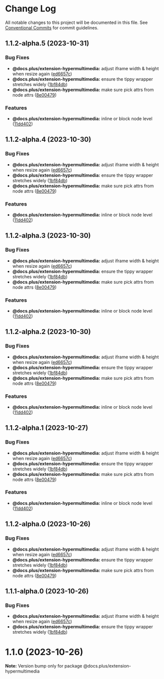 # Change Log

All notable changes to this project will be documented in this file.
See [Conventional Commits](https://conventionalcommits.org) for commit guidelines.

## 1.1.2-alpha.5 (2023-10-31)


### Bug Fixes

* **@docs.plus/extension-hypermultimedia:** adjust iframe width & height when resize again ([ed6657c](https://github.com/HMarzban/extension-hypermultimedia/commit/ed6657c011001e65599d7f5baa1bc4a80709f852))
* **@docs.plus/extension-hypermultimedia:** ensure the tippy wrapper stretches widely ([1bf84db](https://github.com/HMarzban/extension-hypermultimedia/commit/1bf84db78f0bd4a838ca5a6975657c35e55b856e))
* **@docs.plus/extension-hypermultimedia:** make sure pick attrs from node attrs ([8e00479](https://github.com/HMarzban/extension-hypermultimedia/commit/8e004797454d8c70892f3a6c4804b50d2f9ee254))


### Features

* **@docs.plus/extension-hypermultimedia:** inline or block node level ([11dd402](https://github.com/HMarzban/extension-hypermultimedia/commit/11dd402e86ad689d6146ffd1f9d1e156919af719))





## 1.1.2-alpha.4 (2023-10-30)


### Bug Fixes

* **@docs.plus/extension-hypermultimedia:** adjust iframe width & height when resize again ([ed6657c](https://github.com/HMarzban/extension-hypermultimedia/commit/ed6657c011001e65599d7f5baa1bc4a80709f852))
* **@docs.plus/extension-hypermultimedia:** ensure the tippy wrapper stretches widely ([1bf84db](https://github.com/HMarzban/extension-hypermultimedia/commit/1bf84db78f0bd4a838ca5a6975657c35e55b856e))
* **@docs.plus/extension-hypermultimedia:** make sure pick attrs from node attrs ([8e00479](https://github.com/HMarzban/extension-hypermultimedia/commit/8e004797454d8c70892f3a6c4804b50d2f9ee254))


### Features

* **@docs.plus/extension-hypermultimedia:** inline or block node level ([11dd402](https://github.com/HMarzban/extension-hypermultimedia/commit/11dd402e86ad689d6146ffd1f9d1e156919af719))





## 1.1.2-alpha.3 (2023-10-30)


### Bug Fixes

* **@docs.plus/extension-hypermultimedia:** adjust iframe width & height when resize again ([ed6657c](https://github.com/HMarzban/extension-hypermultimedia/commit/ed6657c011001e65599d7f5baa1bc4a80709f852))
* **@docs.plus/extension-hypermultimedia:** ensure the tippy wrapper stretches widely ([1bf84db](https://github.com/HMarzban/extension-hypermultimedia/commit/1bf84db78f0bd4a838ca5a6975657c35e55b856e))
* **@docs.plus/extension-hypermultimedia:** make sure pick attrs from node attrs ([8e00479](https://github.com/HMarzban/extension-hypermultimedia/commit/8e004797454d8c70892f3a6c4804b50d2f9ee254))


### Features

* **@docs.plus/extension-hypermultimedia:** inline or block node level ([11dd402](https://github.com/HMarzban/extension-hypermultimedia/commit/11dd402e86ad689d6146ffd1f9d1e156919af719))





## 1.1.2-alpha.2 (2023-10-30)


### Bug Fixes

* **@docs.plus/extension-hypermultimedia:** adjust iframe width & height when resize again ([ed6657c](https://github.com/docs-plus/docs.plus/commit/ed6657c011001e65599d7f5baa1bc4a80709f852))
* **@docs.plus/extension-hypermultimedia:** ensure the tippy wrapper stretches widely ([1bf84db](https://github.com/docs-plus/docs.plus/commit/1bf84db78f0bd4a838ca5a6975657c35e55b856e))
* **@docs.plus/extension-hypermultimedia:** make sure pick attrs from node attrs ([8e00479](https://github.com/docs-plus/docs.plus/commit/8e004797454d8c70892f3a6c4804b50d2f9ee254))


### Features

* **@docs.plus/extension-hypermultimedia:** inline or block node level ([11dd402](https://github.com/docs-plus/docs.plus/commit/11dd402e86ad689d6146ffd1f9d1e156919af719))





## 1.1.2-alpha.1 (2023-10-27)


### Bug Fixes

* **@docs.plus/extension-hypermultimedia:** adjust iframe width & height when resize again ([ed6657c](https://github.com/docs-plus/docs.plus/commit/ed6657c011001e65599d7f5baa1bc4a80709f852))
* **@docs.plus/extension-hypermultimedia:** ensure the tippy wrapper stretches widely ([1bf84db](https://github.com/docs-plus/docs.plus/commit/1bf84db78f0bd4a838ca5a6975657c35e55b856e))
* **@docs.plus/extension-hypermultimedia:** make sure pick attrs from node attrs ([8e00479](https://github.com/docs-plus/docs.plus/commit/8e004797454d8c70892f3a6c4804b50d2f9ee254))


### Features

* **@docs.plus/extension-hypermultimedia:** inline or block node level ([11dd402](https://github.com/docs-plus/docs.plus/commit/11dd402e86ad689d6146ffd1f9d1e156919af719))





## 1.1.2-alpha.0 (2023-10-26)


### Bug Fixes

* **@docs.plus/extension-hypermultimedia:** adjust iframe width & height when resize again ([ed6657c](https://github.com/docs-plus/docs.plus/commit/ed6657c011001e65599d7f5baa1bc4a80709f852))
* **@docs.plus/extension-hypermultimedia:** ensure the tippy wrapper stretches widely ([1bf84db](https://github.com/docs-plus/docs.plus/commit/1bf84db78f0bd4a838ca5a6975657c35e55b856e))
* **@docs.plus/extension-hypermultimedia:** make sure pick attrs from node attrs ([8e00479](https://github.com/docs-plus/docs.plus/commit/8e004797454d8c70892f3a6c4804b50d2f9ee254))





## 1.1.1-alpha.0 (2023-10-26)


### Bug Fixes

* **@docs.plus/extension-hypermultimedia:** adjust iframe width & height when resize again ([ed6657c](https://github.com/docs-plus/docs.plus/commit/ed6657c011001e65599d7f5baa1bc4a80709f852))
* **@docs.plus/extension-hypermultimedia:** ensure the tippy wrapper stretches widely ([1bf84db](https://github.com/docs-plus/docs.plus/commit/1bf84db78f0bd4a838ca5a6975657c35e55b856e))





# 1.1.0 (2023-10-26)

**Note:** Version bump only for package @docs.plus/extension-hypermultimedia
